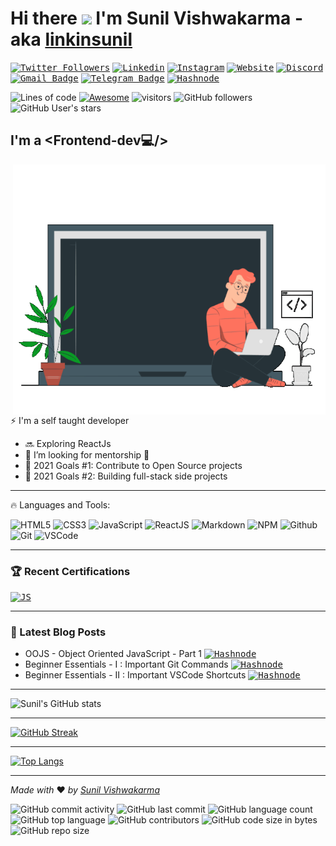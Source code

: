<head>
  <meta name="google-site-verification" content="MGh7tcvU2S56_HPF2iV_mMveDk4FpnJ53AoX94aea-8" />
</head>

# Hi there <img src="https://media.giphy.com/media/hvRJCLFzcasrR4ia7z/giphy.gif" width="40px"> I'm Sunil Vishwakarma - aka [linkinsunil][linkedin] 
 
<!-- Social -->

<kbd>[![Twitter Followers](https://img.shields.io/twitter/follow/sunil?color=1DA1F2&logo=twitter&style=flat)](https://twitter.com/intent/follow?original_referer=https%3A%2F%2Fgithub.com%2Flinkinsunil&screen_name=officialskv)</kbd>
<kbd>[![Linkedin](https://img.shields.io/badge/-linknisunil-blue?style=flat&logo=linkedin&logoColor=white&link=https://www.linkedin.com/in/linkinsunil/)](https://www.linkedin.com/in/linkinsunil/)</kbd>
<kbd>[![Instagram](https://img.shields.io/badge/-linkinsunil-purple?style=flat&logo=instagram&logoColor=white&link=https://instagram.com/linkinsunil/)](https://instagram.com/linkinsunil)</kbd>
<kbd>[![Website](https://img.shields.io/badge/Portfolio%20Website-000000?style=flat&logo=About.me&logoColor=white)](https://linkinsunil.github.io)</kbd>
<kbd>[![Discord](https://img.shields.io/discord/308323056592486420?logo=discord)](https://discord.gg/5wH6MVwA)</kbd>
<kbd>[![Gmail Badge](https://img.shields.io/badge/-sunilnet4@gmail.com-c14438?style=flat&logo=gmail&logoColor=white&link=mailto:sunilnet4@gmail.com)](mailto:sunilnet4@gmail.com)</kbd>
<kbd>[![Telegram Badge](https://img.shields.io/badge/WorldOfCoders-2CA5E0?style=flat&logo=telegram&logoColor=white&link=https://t.me/worldofcoders)](https://t.me/worldofcoders)</kbd>
<kbd>[![Hashnode](https://img.shields.io/badge/-linkinsunil%20blog-2962FF?logo=hashnode&logoColor=white)](https://linkinsunil.hashnode.dev/)</kbd>

<!-- Github Profile -->

![Lines of code](https://img.shields.io/tokei/lines/github/linkinsunil/linkinsunil.github.io?label=lines-of-code)
[![Awesome](https://awesome.re/badge.svg)](https://awesome.re)
![visitors](https://visitor-badge.glitch.me/badge?page_id=linkinsunil.linkinsunil)
![GitHub followers](https://img.shields.io/github/followers/linkinsunil?style=social)
![GitHub User's stars](https://img.shields.io/github/stars/linkinsunil?affiliations=OWNER%2CCOLLABORATOR%2CORGANIZATION_MEMBER&style=social)

<!-- [![Website](https://img.shields.io/website?label=portfolio&style=&url=https%3A%2F%2Flinkinsunil.netlify.app)](https://linkinsunil.netlify.app) -->
<!-- ![GitHub labels](https://img.shields.io/github/labels/linkinsunil/linkinsunil/Help%20Wanted?color=%2384CC16) -->
<!-- ![GitHub followers](https://img.shields.io/github/followers/linkinsunil?style=social) -->

## I'm a <Frontend-dev💻/> 

<div align="top">
  <img align="right" src="/src/assets/home_anime.gif" width="500" height="400" />
</div>

⚡ I'm a self taught developer
- 🔜 Exploring ReactJs 
- 🚾 I’m looking for mentorship 🤝
- 🔂 2021 Goals #1: Contribute to Open Source projects
- 🔂 2021 Goals #2: Building full-stack side projects

---

🔥 Languages and Tools:
  
![HTML5](https://img.shields.io/badge/-HTML5-E34F26?logo=html5&logoColor=white)
![CSS3](https://img.shields.io/badge/-CSS3-1572B6?logo=css3&logoColor=white)
![JavaScript](https://img.shields.io/badge/JavaScript-323330?style=flat&logo=javascript&logoColor=F7DF1E)
![ReactJS](https://img.shields.io/badge/ReactJS-20232A?style=flat&logo=react&logoColor=61DAFB)
![Markdown](https://img.shields.io/badge/-Markdown-181717?logo=markdown&logoColor=white)
![NPM](https://img.shields.io/badge/-npm-CB3837?logo=npm&logoColor=white)
![Github](https://img.shields.io/badge/-Github-181717?logo=github&logoColor=white)
![Git](https://img.shields.io/badge/-Git-F05032?logo=git&logoColor=white)
![VSCode](https://img.shields.io/badge/-Visual%20Studio%20Code-0078d7?logo=visualstudiocode&logoColor=white)

---

### 🏆 Recent Certifications

<!-- CERTIFICATION:START -->
<kbd>[![JS](https://img.shields.io/badge/-FreeCodeCamp-0A0A23?logo=freecodecamp&logoColor=white)](https://www.freecodecamp.org/certification/linkinsunil/responsive-web-design)</kbd>

<!-- CERTIFICATION:END -->

<!-- ➡️ [more videos...](https://youtube.com/codestackr) -->

---

### 📕 Latest Blog Posts

<!-- BLOG-POST-LIST:START -->
- OOJS - Object Oriented JavaScript - Part 1 <kbd>[![Hashnode](https://img.shields.io/badge/-Hashnode-2962FF?logo=hashnode&logoColor=white)](https://linkinsunil.hashnode.dev/oojs-object-oriented-javascript-part-1)</kbd>
- Beginner Essentials - I : Important Git Commands <kbd>[![Hashnode](https://img.shields.io/badge/-Hashnode-2962FF?logo=hashnode&logoColor=white)](https://linkinsunil.hashnode.dev/beginner-essentials-i-important-git-commands)</kbd>
- Beginner Essentials - II : Important VSCode Shortcuts <kbd>[![Hashnode](https://img.shields.io/badge/-Hashnode-2962FF?logo=hashnode&logoColor=white)](https://linkinsunil.hashnode.dev/beginner-essentials-ii-important-vscode-shortcuts)</kbd>
<!-- BLOG-POST-LIST:END -->

<!-- ➡️ [more blog posts...](https://codestackr.com) -->

---

![Sunil's GitHub stats](https://github-readme-stats.vercel.app/api?username=linkinsunil&hide=issues,contribs&show_icons=true&theme=radical)

---

[![GitHub Streak](http://github-readme-streak-stats.herokuapp.com?user=linkinsunil&theme=radical&date_format=M%20j%5B%2C%20Y%5D)](https://git.io/streak-stats)

---

[![Top Langs](https://github-readme-stats.vercel.app/api/top-langs/?username=linkinsunil&layout=compact)](https://github.com/linkinsunil/github-readme-stats)

---

<!-- Universal Repo Footer -->

*Made with* ❤ *by [Sunil Vishwakarma][linkedin]*

<!-- ![GitHub labels](https://img.shields.io/github/labels/linkinsunil/linkinsunil/This%20Repo?color=%2384CC16) -->
![GitHub commit activity](https://img.shields.io/github/commit-activity/m/linkinsunil/linkinsunil.github.io)
![GitHub last commit](https://img.shields.io/github/last-commit/linkinsunil/linkinsunil.github.io)
![GitHub language count](https://img.shields.io/github/languages/count/linkinsunil/linkinsunil.github.io)
![GitHub top language](https://img.shields.io/github/languages/top/linkinsunil/linkinsunil.github.io)
![GitHub contributors](https://img.shields.io/github/contributors-anon/linkinsunil/linkinsunil.github.io)
![GitHub code size in bytes](https://img.shields.io/github/languages/code-size/linkinsunil/linkinsunil.github.io)
![GitHub repo size](https://img.shields.io/github/repo-size/linkinsunil/linkinsunil.github.io)

[website]: https://linkinsunil.github.io
[twitter]: https://twitter.com/officialskv
[youtube]: https://youtube.com/
[instagram]: https://instagram.com/linkinsunil
[linkedin]: https://www.linkedin.com/in/linkinsunil/
[blog]: https://linkinsunil.netlify.app/blogs.html
